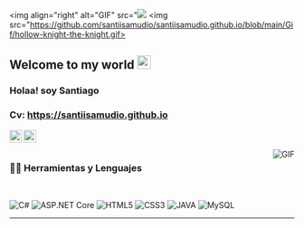 
<img align="right" alt="GIF" src="<img src="https://github.com/santiisamudio/santiisamudio.github.io/blob/main/Gif/hollow-knight-the-knight.gif>" />
<img src="https://github.com/santiisamudio/santiisamudio.github.io/blob/main/Gif/hollow-knight-the-knight.gif>
## Welcome to my world <img src="https://github.com/TheDudeThatCode/TheDudeThatCode/blob/master/Assets/Earth.gif" width="24px">

### Holaa! soy Santiago

### Cv: https://santiisamudio.github.io

<a href="https://www.linkedin.com/in/santiago-jesus-samudio-31619023a/">
  <img align="left" alt="Santiago Samudio" width="22px" src="https://cdn.jsdelivr.net/npm/simple-icons@v3/icons/linkedin.svg" />
</a>
<a href="https://www.instagram.com/santisamudio_/">
  <img align="left" alt="Santiago Samudio" width="22px" src="https://cdn.jsdelivr.net/npm/simple-icons@v3/icons/instagram.svg" />
</a>

<br />
<br />

  <img align="right" alt="GIF" src="https://media.giphy.com/media/836HiJc7pgzy8iNXCn/giphy.gif" />
  
### 👨‍💻 Herramientas y Lenguajes

<br />

![C#](https://img.shields.io/badge/C%23-darkviolet?style=flat&logo=c#) 
![ASP.NET Core](https://img.shields.io/badge/.net-black?logo=.NET)
![HTML5](https://img.shields.io/badge/-HTML5-E34F26?style=flat&logo=html5) 
![CSS3](https://img.shields.io/badge/-CSS3-1572B6?style=flat&logo=css3) 
![JAVA](https://img.shields.io/badge/java-white?logo=coffeescript&logoColor=red)
![MySQL](https://img.shields.io/badge/MySQL-blue?logo=mysql&logoColor=black)



-----
